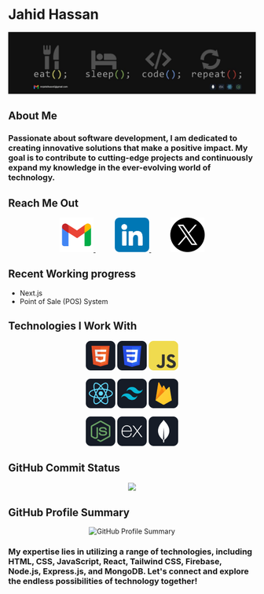 # Jahid Hassan
<p align="center">
  <img src="https://raw.githubusercontent.com/jahid-dev/jahid-dev/main/images/banner.jpg" alt="Banner Image" />
</p>

## About Me
### Passionate about software development, I am dedicated to creating innovative solutions that make a positive impact. My goal is to contribute to cutting-edge projects and continuously expand my knowledge in the ever-evolving world of technology.

## Reach Me Out
<p align="center">
  <a href="mailto:mrjahidhassan0@gmail.com">
    <img src="https://github.com/jahid-dev/jahid-dev/blob/main/images/icons/new.png" alt="Email" height="70" />
  </a>
  &nbsp;&nbsp;&nbsp;&nbsp;&nbsp;&nbsp;&nbsp;&nbsp;&nbsp;
  <a href="https://www.linkedin.com/in/jahid-hassan-71349a1aa/">
    <img src="https://github.com/jahid-dev/jahid-dev/blob/main/images/icons/linkedin.png" alt="LinkedIn" height="70" />
  </a>
  &nbsp;&nbsp;&nbsp;&nbsp;&nbsp;&nbsp;&nbsp;&nbsp;&nbsp;
  <a href="https://twitter.com/jahidhassanf">
    <img src="https://github.com/jahid-dev/jahid-dev/blob/main/images/icons/twitter.png" alt="Twitter" height="70" />
  </a>
</p>

## Recent Working progress

- Next.js 
- Point of Sale (POS) System


## Technologies I Work With
<p align="center">
  <img src="https://github.com/jahid-dev/jahid-dev/blob/main/images/icons/HTML.png" alt="HTML" />
  <img src="https://github.com/jahid-dev/jahid-dev/blob/main/images/icons/css.png" alt="CSS" />
  <img src="https://github.com/jahid-dev/jahid-dev/blob/main/images/icons/JavaScript.png" alt="JavaScript" />
</p>
<p align="center">
  <img src="https://github.com/jahid-dev/jahid-dev/blob/main/images/icons/react.png" alt="React" />
  <img src="https://github.com/jahid-dev/jahid-dev/blob/main/images/icons/tailwind.png" alt="Tailwind CSS" />
  <img src="https://github.com/jahid-dev/jahid-dev/blob/main/images/icons/firebase.png" alt="Firebase" />
</p>
<p align="center">
  <img src="https://github.com/jahid-dev/jahid-dev/blob/main/images/icons/node.png" alt="Node.js" />
  <img src="https://github.com/jahid-dev/jahid-dev/blob/main/images/icons/express.png" alt="Express.js" />
  <img src="https://github.com/jahid-dev/jahid-dev/blob/main/images/icons/mongo.png" alt="MongoDB" />
</p>

## GitHub Commit Status
<p align="center">
  <img width="60%" src="https://github-readme-streak-stats.herokuapp.com?user=jahid-dev&theme=dark&hide_border=true&hide_longest_streak=true)](https://git.io/streak-stats" />
</p>

## GitHub Profile Summary
<p align="center">
  <img src="http://github-profile-summary-cards.vercel.app/api/cards/profile-details?username=jahid-dev&theme=dark" alt="GitHub Profile Summary" />
</p>

###  My expertise lies in utilizing a range of technologies, including HTML, CSS, JavaScript, React, Tailwind CSS, Firebase, Node.js, Express.js, and MongoDB. Let's connect and explore the endless possibilities of technology together!


